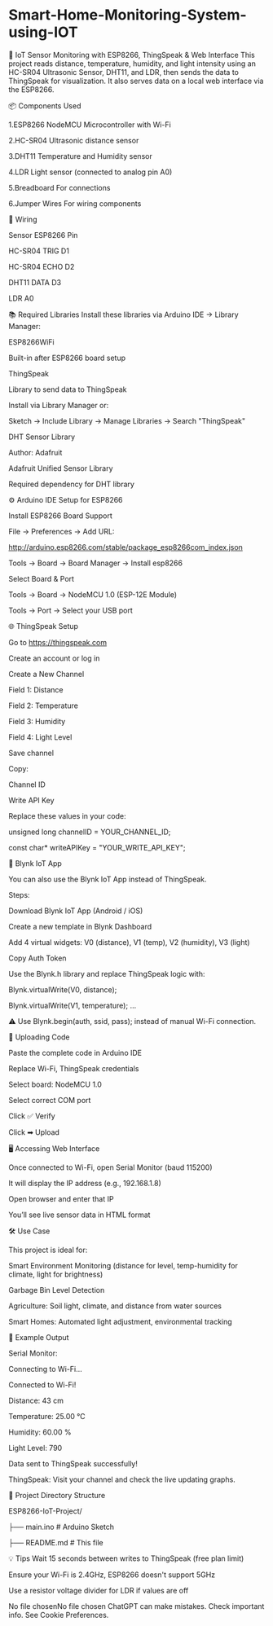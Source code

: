 # Smart-Home-Monitoring-System-using-IOT

📡 IoT Sensor Monitoring with ESP8266, ThingSpeak & Web Interface
This project reads distance, temperature, humidity, and light intensity using an HC-SR04 Ultrasonic Sensor, DHT11, and LDR, then sends the data to ThingSpeak for visualization. It also serves data on a local web interface via the ESP8266.


📦 Components Used

1.ESP8266 NodeMCU	Microcontroller with Wi-Fi

2.HC-SR04	Ultrasonic distance sensor

3.DHT11	Temperature and Humidity sensor

4.LDR	Light sensor (connected to analog pin A0)

5.Breadboard	For connections

6.Jumper Wires	For wiring components


🔌 Wiring

Sensor	ESP8266 Pin

HC-SR04 TRIG	D1

HC-SR04 ECHO	D2

DHT11 DATA	D3

LDR	A0

📚 Required Libraries
Install these libraries via Arduino IDE → Library Manager:

ESP8266WiFi

Built-in after ESP8266 board setup

ThingSpeak

Library to send data to ThingSpeak

Install via Library Manager or:

Sketch → Include Library → Manage Libraries → Search "ThingSpeak"

DHT Sensor Library

Author: Adafruit

Adafruit Unified Sensor Library



Required dependency for DHT library

⚙️ Arduino IDE Setup for ESP8266

Install ESP8266 Board Support

File → Preferences → Add URL:

http://arduino.esp8266.com/stable/package_esp8266com_index.json

Tools → Board → Board Manager → Install esp8266

Select Board & Port

Tools → Board → NodeMCU 1.0 (ESP-12E Module)

Tools → Port → Select your USB port



🌐 ThingSpeak Setup

Go to https://thingspeak.com

Create an account or log in

Create a New Channel

Field 1: Distance

Field 2: Temperature

Field 3: Humidity

Field 4: Light Level

Save channel

Copy:

Channel ID

Write API Key

Replace these values in your code:

unsigned long channelID = YOUR_CHANNEL_ID;

const char* writeAPIKey = "YOUR_WRITE_API_KEY";





📱 Blynk IoT App

You can also use the Blynk IoT App instead of ThingSpeak.

Steps:

Download Blynk IoT App (Android / iOS)

Create a new template in Blynk Dashboard

Add 4 virtual widgets: V0 (distance), V1 (temp), V2 (humidity), V3 (light)

Copy Auth Token

Use the Blynk.h library and replace ThingSpeak logic with:

Blynk.virtualWrite(V0, distance);

Blynk.virtualWrite(V1, temperature);
...

⚠️ Use Blynk.begin(auth, ssid, pass); instead of manual Wi-Fi connection.





🚀 Uploading Code

Paste the complete code in Arduino IDE

Replace Wi-Fi, ThingSpeak credentials

Select board: NodeMCU 1.0

Select correct COM port

Click ✅ Verify

Click ➡ Upload





🖥️ Accessing Web Interface

Once connected to Wi-Fi, open Serial Monitor (baud 115200)

It will display the IP address (e.g., 192.168.1.8)

Open browser and enter that IP

You’ll see live sensor data in HTML format





🛠️ Use Case

This project is ideal for:

Smart Environment Monitoring (distance for level, temp-humidity for climate, light for brightness)

Garbage Bin Level Detection

Agriculture: Soil light, climate, and distance from water sources

Smart Homes: Automated light adjustment, environmental tracking




📝 Example Output

Serial Monitor:

Connecting to Wi-Fi...

Connected to Wi-Fi!

Distance: 43 cm

Temperature: 25.00 °C

Humidity: 60.00 %

Light Level: 790

Data sent to ThingSpeak successfully!

ThingSpeak: Visit your channel and check the live updating graphs.


📂 Project Directory Structure

ESP8266-IoT-Project/

├── main.ino               # Arduino Sketch

├── README.md              # This file

💡 Tips
Wait 15 seconds between writes to ThingSpeak (free plan limit)

Ensure your Wi-Fi is 2.4GHz, ESP8266 doesn't support 5GHz

Use a resistor voltage divider for LDR if values are off







No file chosenNo file chosen
ChatGPT can make mistakes. Check important info. See Cookie Preferences.
